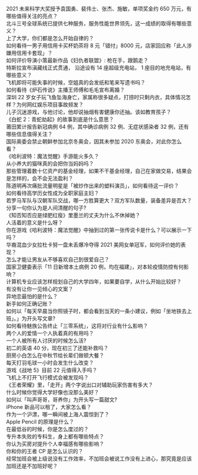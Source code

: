2021 未来科学大奖授予袁国勇、裴伟士、张杰、施敏，单项奖金约 650 万元，有哪些值得关注的亮点？  
北斗三号全球系统已提供七种服务，服务性能世界领先，这一成绩的取得有哪些意义？  
上了大学，你们都是怎么开始自律的？  
如何看待一男子用信用卡买杯奶茶将 8 元「错付」8000 元，店家回应称「此人涉嫌用信用卡套现」？  
如何评价导演小策最新作品《妇仇者联盟》: 枪在手，跟鹅走？  
特斯拉宣布滇藏线正式贯通， 沿途设有 14 座超级充电站， 1 座目的地充电站，有哪些意义？  
飞机即将可能失事的时候，空姐真的会发纸和笔来写遗书吗？  
如何看待《炉石传说》主播王师傅和毛毛宣布离婚？  
深圳 22 岁女子玩飞鱼坠海身亡，家属称很多疑点，打捞时只剩内衣，具体情况怎样？为何网红娱乐项目事故频发？  
儿子沉迷游戏，与他讨论，他却说抽烟有害健康你还抽。该如教育孩子？  
《白蛇 2：青蛇劫起》的故事到底是什么意思？  
莆田累计报告新冠病例 64 例，其中确诊病例 32 例、无症状感染者 32 例，还有哪些信息值得关注？  
国际奥委会禁止朝鲜参加北京冬奥会，因其未参加 2020 东奥会，对此你怎么看？  
《哈利波特：魔法觉醒》手游能火多久？  
从小养大的猫咪真的会把你当妈妈吗？  
那些管理着数十亿资产的基金经理，如果不干基金经理，自己在家做交易，结果会是怎样的，会不会无法盈利？  
陈道明再次痛批流量明星是「被炒作出来的塑料演员」，如何看待这一评价？  
如何看待高学历女性成为全职家庭主妇？  
若罗马军队与汉朝军队交战，哪一方胜算更大？双方军队数量，装备差异是否大？  
分享一句你认为是人间清醒的句子?  
《知否知否应是绿肥红瘦》里墨兰的丈夫为什么不休掉她？  
人活着的意义是什么呀？  
你在游戏《哈利波特：魔法觉醒》中抽到过的第一张传说卡是什么？可以展示一下吗？  
华裔混血少女拉杜卡努一盘未丢爆冷夺得 2021 美网女单冠军，如何评价她的表现？  
怎么才能让男友从不够喜欢自己到很爱自己？  
国家卫健委表示「11 日新增本土病例 20 例，均在福建」，对本轮疫情防控有何影响？  
计算机专业应该怎样规划自己的大学四年，如果要自学，从什么开始比较好？  
有没有让你一见倾心的文案？  
异地恋最怕的是什么？  
新手如何正确记账？  
如何以「每天早晨当你照镜子时，都会看到当天的一条小建议，例如「坐地铁去上班」。」为开头写文章?  
如何看待魅族公告终止「三零系统」，这将对行业有什么影响？  
两个人的爱情一个人执着真的有用吗？  
一个人被所有人讨厌的时候怎么活?  
初二的英语 40 分，现在初三了还能补救吗？  
厨房小白怎么在中秋节给长辈们做顿大餐？  
每天打羽毛球一小时会发生什么改变？  
游戏《战地 5》目前 22 元值得入手吗？  
飞机上不打开飞行模式会被发现吗？  
《王者荣耀》里，「走开」两个字说出口对辅助玩家伤害有多大？  
什么时候你觉得大学好像也没那么美好？  
如何以「叫声哥哥，哥养你」为开头写一篇甜文?  
iPhone 新品可以租了，大家怎么看？  
作为一个沪漂，哪一瞬间被上海人震惊到了？  
Apple Pencil 的原理是什么？  
在最低谷的时候，你是怎么度过的？  
专升本失败的专科生，身上都有哪些特点？  
你认为买房对提升个人幸福感有哪些影响？  
你和你的王者 CP 是怎么认识的？  
经常加班会被上级说没有工作效率，不加班会被说工作没有上进心，那究竟是应该加班还是不加班好呢？  
